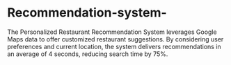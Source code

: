 # Recommendation-system-
The Personalized Restaurant Recommendation System leverages Google Maps data to offer customized restaurant suggestions. By considering user preferences and current location, the system delivers recommendations in an average of 4 seconds, reducing search time by 75%.
